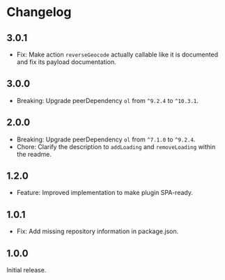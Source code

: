 # Changelog

## 3.0.1

- Fix: Make action `reverseGeocode` actually callable like it is documented and fix its payload documentation.

## 3.0.0

- Breaking: Upgrade peerDependency `ol` from `^9.2.4` to `^10.3.1`.

## 2.0.0

- Breaking: Upgrade peerDependency `ol` from `^7.1.0` to `^9.2.4`.
- Chore: Clarify the description to `addLoading` and `removeLoading` within the readme.

## 1.2.0

- Feature: Improved implementation to make plugin SPA-ready.

## 1.0.1

- Fix: Add missing repository information in package.json.

## 1.0.0

Initial release.
